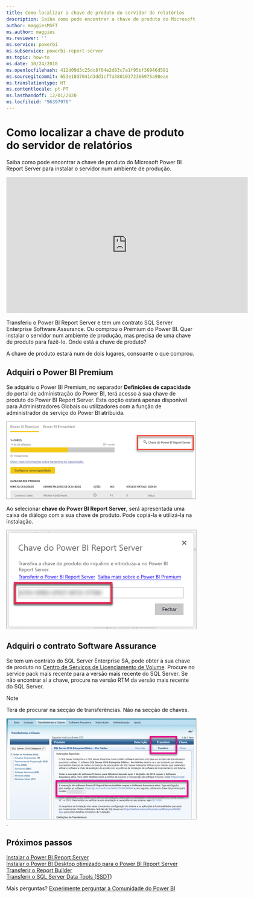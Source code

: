 ```yaml
---
title: Como localizar a chave de produto do servidor de relatórios
description: Saiba como pode encontrar a chave de produto do Microsoft Power BI Report Server para instalar o servidor num ambiente de produção.
author: maggiesMSFT
ms.author: maggies
ms.reviewer: ''
ms.service: powerbi
ms.subservice: powerbi-report-server
ms.topic: how-to
ms.date: 10/24/2018
ms.openlocfilehash: 412d09d3c25dc8f04e2d83c7a1f95bf36946d581
ms.sourcegitcommit: 653e18d7041d3dd1cf7a38010372366975a98eae
ms.translationtype: HT
ms.contentlocale: pt-PT
ms.lasthandoff: 12/01/2020
ms.locfileid: "96397976"
---
```

# <a name="how-to-find-your-report-server-product-key"></a>Como localizar a chave de produto do servidor de relatórios
Saiba como pode encontrar a chave de produto do Microsoft Power BI Report Server para instalar o servidor num ambiente de produção.

<iframe width="640" height="360" src="https://www.youtube.com/embed/6CQnf-NGtpU?rel=0&amp;showinfo=0" frameborder="0" allowfullscreen></iframe>

Transferiu o Power BI Report Server e tem um contrato SQL Server Enterprise Software Assurance. Ou comprou o Premium do Power BI. Quer instalar o servidor num ambiente de produção, mas precisa de uma chave de produto para fazê-lo. Onde está a chave de produto? 

A chave de produto estará num de dois lugares, consoante o que comprou.

## <a name="purchased-power-bi-premium"></a>Adquiri o Power BI Premium
Se adquiriu o Power BI Premium, no separador **Definições de capacidade** do portal de administração do Power BI, terá acesso à sua chave de produto do Power BI Report Server. Esta opção estará apenas disponível para Administradores Globais ou utilizadores com a função de administrador de serviço do Power BI atribuída.

![Chave do Power BI Report Server nas definições Premium](media/find-product-key/pbirs-product-key.png)

Ao selecionar **chave do Power BI Report Server**, será apresentada uma caixa de diálogo com a sua chave de produto. Pode copiá-la e utilizá-la na instalação.

![Chave de produto do Power BI Report Server](media/find-product-key/pbirs-product-key-dialog.png)

## <a name="purchased-software-assurance-agreement"></a>Adquiri o contrato Software Assurance
Se tem um contrato do SQL Server Enterprise SA, pode obter a sua chave de produto no [Centro de Serviços de Licenciamento de Volume](https://www.microsoft.com/Licensing/servicecenter/). Procure no service pack mais recente para a versão mais recente do SQL Server. Se não encontrar aí a chave, procure na versão RTM da versão mais recente do SQL Server.

> [!NOTE]
> Terá de procurar na secção de transferências. Não na secção de chaves.
> 
> 

![Captura de ecrã a mostrar o SQL Server Enterprise, com o separador Transferências e Chaves com informações de integração do Power B I Report](media/find-product-key/vlsc-download.png "Volume Licensing Service Center").
 
## <a name="next-steps"></a>Próximos passos
[Instalar o Power BI Report Server](install-report-server.md)  
[Instalar o Power BI Desktop otimizado para o Power BI Report Server](install-powerbi-desktop.md)  
[Transferir o Report Builder](https://www.microsoft.com/download/details.aspx?id=53613)  
[Transferir o SQL Server Data Tools (SSDT)](/sql/ssdt/download-sql-server-data-tools-ssdt)

Mais perguntas? [Experimente perguntar à Comunidade do Power BI](https://community.powerbi.com/)